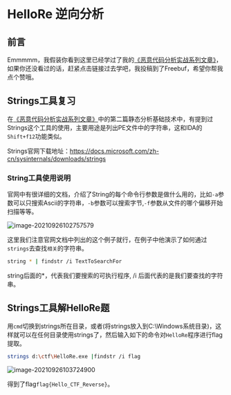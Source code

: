 # HelloRe 逆向分析

## 前言

Emmmmm，我假装你看到这里已经学过了我的[《恶意代码分析实战系列文章》](https://www.freebuf.com/author/hackbs?type=article)，如果你还没看过的话，赶紧点击链接过去学吧，我投稿到了Freebuf，希望你帮我点个赞哦。

## Strings工具复习

在[《恶意代码分析实战系列文章》](https://www.freebuf.com/author/hackbs?type=article)中的第二篇静态分析基础技术中，有提到过Strings这个工具的使用，主要用途是列出PE文件中的字符串，这和IDA的`Shift+f12`功能类似。

Strings官网下载地址：https://docs.microsoft.com/zh-cn/sysinternals/downloads/strings

### String工具使用说明

官网中有很详细的文档，介绍了String的每个命令行参数是做什么用的，比如`-a`参数可以只搜索Ascii的字符串，`-b`参数可以搜索字节,`-f`参数从文件的哪个偏移开始扫描等等。

![image-20210926102757579](https://img2020.cnblogs.com/blog/2080041/202109/2080041-20210926102758135-470702904.png) 

这里我们注意官网文档中列出的这个例子就行，在例子中他演示了如何通过`strings`去查找`相关`的字符串。

```bash
string * | findstr /i TextToSearchFor
```

string后面的*，代表我们要搜索的可执行程序, /i 后面代表的是我们要查找的字符串。

## Strings工具解HelloRe题

用`cmd`切换到strings所在目录，或者(将strings放入到C:\Windows系统目录)，这样就可以在任何目录使用strings了，然后输入如下的命令对`HelloRe`程序进行flag提取。

```bash
strings d:\ctf\HelloRe.exe |findstr /i flag
```

![image-20210926103724900](https://img2020.cnblogs.com/blog/2080041/202109/2080041-20210926103724882-1642335963.png) 

得到了flag`flag{Hello_CTF_Reverse}`。



